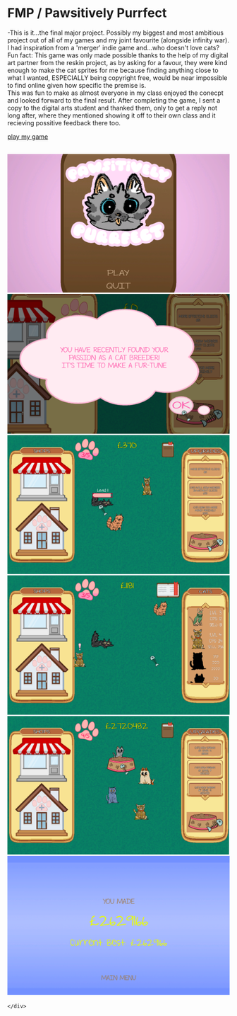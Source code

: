 # FMP / Pawsitively Purrfect

-This is it...the final major project. Possibly my biggest and most ambitious project out of all of my games and my joint favourite (alongside infinity war). I had inspiration from a 'merger' indie game and...who doesn't love cats? 
<br>
Fun fact: This game was only made possible thanks to the help of my digital art partner from the reskin project, as by asking for a favour, they were kind enough to make the cat sprites for me because finding anything close to what I wanted, ESPECIALLY being copyright free, would be near impossible to find online given how specific the premise is.
<br>
This was fun to make as almost everyone in my class enjoyed the conecpt and looked forward to the final result. After completing the game, I sent a copy to the digital arts student and thanked them, only to get a reply not long after, where they mentioned showing it off to their own class and it recieving possitive feedback there too.

[play my game](https://tonystarkofwinterfell.github.io/finalPawsitiveBuild/.html)

<br>


<div>
    <a class="example-image-link" href="assets/Gallery/PPmenu.png" data-lightbox="example-set" data-title="the main menu">
        <img class="example-image" src="assets/Gallery/PPmenu.png" alt=""/>
  </a>
  <a class="example-image-link" href="assets/Gallery/PPtut.png" data-lightbox="example-set" data-title="tutorial text popup">
        <img class="example-image" src="assets/Gallery/PPtut.png" alt=""/>
  </a>
  <a class="example-image-link" href="assets/Gallery/PPscreen.png" data-lightbox="example-set" data-title="the main screen">
        <img class="example-image" src="assets/Gallery/PPscreen.png" alt=""/>
  </a>
  <a class="example-image-link" href="assets/Gallery/PPbook.png" data-lightbox="example-set" data-title="book that lists all cats and info as you progress">
        <img class="example-image" src="assets/Gallery/PPbook.png" alt=""/>
  </a>
  <a class="example-image-link" href="assets/Gallery/PPfood.png" data-lightbox="example-set" data-title="health mechanic">
        <img class="example-image" src="assets/Gallery/PPfood.png" alt=""/>
  </a>
  <a class="example-image-link" href="assets/Gallery/PPwin.png" data-lightbox="example-set" data-title="the win screen">
        <img class="example-image" src="assets/Gallery/PPwin.png" alt=""/>
  </a>


      
    </div>
